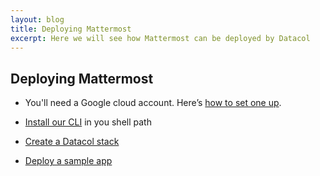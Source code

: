 ```yaml
---
layout: blog
title: Deploying Mattermost
excerpt: Here we will see how Mattermost can be deployed by Datacol
---
```


## Deploying Mattermost

* You'll need a Google cloud account. Here’s [how to set one up][1].

* [Install our CLI][2] in you shell path

* [Create a Datacol stack][3]

* [Deploy a sample app][4]

[1]: /docs/getting-started
[2]: /docs/getting-started#2-install-cli
[3]: /docs/getting-started#3-stack-creation
[4]: /docs/getting-started#4-deploy-a-sample-app
